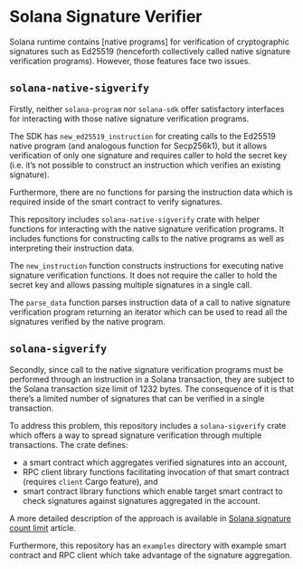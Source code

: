 # Solana Signature Verifier

Solana runtime contains [native programs] for verification of
cryptographic signatures such as Ed25519 (henceforth collectively
called native signature verification programs).  However, those
features face two issues.


## `solana-native-sigverify`

Firstly, neither `solana-program` nor `solana-sdk` offer satisfactory
interfaces for interacting with those native signature verification
programs.

The SDK has `new_ed25519_instruction` for creating calls to the
Ed25519 native program (and analogous function for Secp256k1), but it
allows verification of only one signature and requires caller to hold
the secret key (i.e. it’s not possible to construct an instruction
which verifies an existing signature).

Furthermore, there are no functions for parsing the instruction data
which is required inside of the smart contract to verify signatures.

This repository includes `solana-native-sigverify` crate with helper
functions for interacting with the native signature verification
programs.  It includes functions for constructing calls to the native
programs as well as interpreting their instruction data.

The `new_instruction` function constructs instructions for executing
native signature verification functions.  It does not require the
caller to hold the secret key and allows passing multiple signatures
in a single call.

The `parse_data` function parses instruction data of a call to native
signature verification program returning an iterator which can be used
to read all the signatures verified by the native program.


## `solana-sigverify`

Secondly, since call to the native signature verification programs
must be performed through an instruction in a Solana transaction, they
are subject to the Solana transaction size limit of 1232 bytes.  The
consequence of it is that there’s a limited number of signatures that
can be verified in a single transaction.

To address this problem, this repository includes a `solana-sigverify`
crate which offers a way to spread signature verification through
multiple transactions.  The crate defines:
* a smart contract which aggregates verified signatures into an
  account,
* RPC client library functions facilitating invocation of that smart
  contract (requires `client` Cargo feature), and
* smart contract library functions which enable target smart contract
  to check signatures against signatures aggregated in the account.

A more detailed description of the approach is available in [Solana
signature count
limit](https://mina86.com/2025/solana-signatures-count-limit/)
article.

Furthermore, this repository has an `examples` directory with example
smart contract and RPC client which take advantage of the signature
aggregation.
